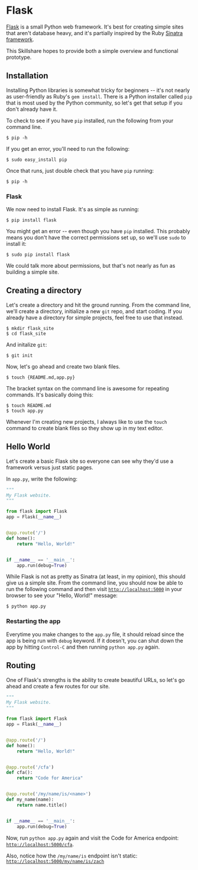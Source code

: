 Flask
=====

[Flask](http://flask.pocoo.org/) is a small Python web framework. It's
best for creating simple sites that aren't database heavy, and it's
partially inspired by the Ruby [Sinatra
framework](http://www.sinatrarb.com/).

This Skillshare hopes to provide both a simple overview and functional
prototype.


Installation
------------

Installing Python libraries is somewhat tricky for beginners -- it's not
nearly as user-friendly as Ruby's `gem install`. There is a Python
installer called `pip` that is most used by the Python community, so
let's get that setup if you don't already have it.

To check to see if you have `pip` installed, run the following from your
command line.

    $ pip -h

If you get an error, you'll need to run the following:

    $ sudo easy_install pip

Once that runs, just double check that you have `pip` running:

    $ pip -h


### Flask

We now need to install Flask. It's as simple as running:

    $ pip install flask

You might get an error -- even though you have `pip` installed. This
probably means you don't have the correct permissions set up, so we'll
use `sudo` to install it:

    $ sudo pip install flask

We could talk more about permissions, but that's not nearly as fun as
building a simple site.


Creating a directory
--------------------

Let's create a directory and hit the ground running. From the command
line, we'll create a directory, initialize a new `git` repo, and start
coding. If you already have a directory for simple projects, feel free
to use that instead.

    $ mkdir flask_site
    $ cd flask_site

And initalize `git`:

    $ git init

Now, let's go ahead and create two blank files.

    $ touch {README.md,app.py}

The bracket syntax on the command line is awesome for repeating
commands. It's basically doing this:

    $ touch README.md
    $ touch app.py

Whenever I'm creating new projects, I always like to use the `touch`
command to create blank files so they show up in my text editor.


Hello World
-----------

Let's create a basic Flask site so everyone can see why they'd use a
framework versus just static pages.

In `app.py`, write the following:

```python
"""
My Flask website.
"""

from flask import Flask
app = Flask(__name__)


@app.route('/')
def home():
    return "Hello, World!"


if __name__ == '__main__':
    app.run(debug=True)
```

While Flask is not as pretty as Sinatra (at least, in my opinion), this
should give us a simple site. From the command line, you should now be
able to run the following command and then visit
[`http://localhost:5000`](http://localhost:5000) in your browser to see
your "Hello, World!" message:

    $ python app.py

### Restarting the app

Everytime you make changes to the `app.py` file, it should reload since
the app is being run with `debug` keyword. If it doesn't, you can
shut down the app by hitting `Control-C` and then running `python
app.py` again.


Routing
-------

One of Flask's strengths is the ability to create beautiful URLs, so
let's go ahead and create a few routes for our site.

```python
"""
My Flask website.
"""

from flask import Flask
app = Flask(__name__)


@app.route('/')
def home():
    return "Hello, World!"


@app.route('/cfa')
def cfa():
    return "Code for America"


@app.route('/my/name/is/<name>')
def my_name(name):
    return name.title()


if __name__ == '__main__':
    app.run(debug=True)
```

Now, run `python app.py` again and visit the Code for America endpoint:
[`http://localhost:5000/cfa`](http://localhost:5000/cfa).

Also, notice how the `/my/name/is` endpoint isn't static:
[`http://localhost:5000/my/name/is/zach`](http://localhost:5000/my/name/is/zach)
